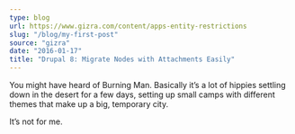 ```yaml
---
type: blog
url: https://www.gizra.com/content/apps-entity-restrictions
slug: "/blog/my-first-post"
source: "gizra"
date: "2016-01-17"
title: "Drupal 8: Migrate Nodes with Attachments Easily"
---
```

You might have heard of Burning Man. Basically it’s a lot of hippies settling down in the desert for a few days,
setting up small camps with different themes that make up a big, temporary city.

It’s not for me.
